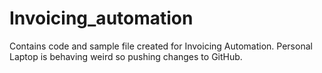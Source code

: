 # Invoicing_automation
Contains code and sample file created for Invoicing Automation. Personal Laptop is behaving weird so pushing changes to GitHub.

